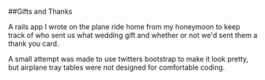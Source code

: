 ##Gifts and Thanks

A rails app I wrote on the plane ride home from my honeymoon to keep track of
who sent us what wedding gift and whether or not we'd sent them a thank you card.

A small attempt was made to use twitters bootstrap to make it look pretty, but 
airplane tray tables were not designed for comfortable coding.
